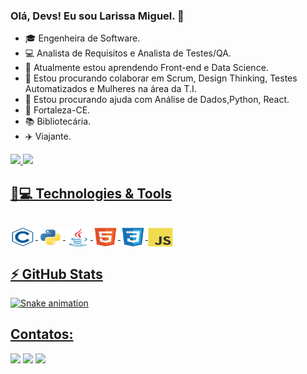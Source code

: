### Olá, Devs! Eu sou Larissa Miguel. 👋

- 🎓 Engenheira de Software.
- 💻 Analista de Requisitos e Analista de Testes/QA.
- 🌱 Atualmente estou aprendendo Front-end e Data Science.
- 👯 Estou procurando colaborar em Scrum, Design Thinking, Testes Automatizados e Mulheres na área da T.I.
- 🤔 Estou procurando ajuda com Análise de Dados,Python, React.
- 🏡 Fortaleza-CE.
- 📚 Bibliotecária.
- ✈️ Viajante.


 <div>
  <a href="https://github.com/larissamiguel">
  <img height="160em" src="https://github-readme-stats.vercel.app/api?username=larissamiguel&show_icons=true&theme=radical&include_all_commits=true&count_private=true"/>
  <img height="160em" src="https://github-readme-stats.vercel.app/api/top-langs/?username=larissamiguel&layout=compact&langs_count=7&theme=radical"/>
</div>
   
## 🚀💻 Technologies & Tools

 <div style="display: inline_block"><br>
   <img align="center" alt="Larissa-C" height="30" width="40" src="https://raw.githubusercontent.com/devicons/devicon/master/icons/c/c-line.svg">
   <img align="center" alt="Larissa-Python" height="30" width="40" src="https://raw.githubusercontent.com/devicons/devicon/master/icons/python/python-original.svg">
   <img align="center" alt="Larissa-Java" height="30" width="40" src="https://raw.githubusercontent.com/devicons/devicon/master/icons/java/java-original.svg">
   <img align="center" alt="Larissa-HTML" height="30" width="40" src="https://raw.githubusercontent.com/devicons/devicon/master/icons/html5/html5-original.svg">
   <img align="center" alt="Larissa-CSS" height="30" width="40" src="https://raw.githubusercontent.com/devicons/devicon/master/icons/css3/css3-original.svg">
   <img align="center" alt="Larissa-Js" height="30" width="40" src="https://raw.githubusercontent.com/devicons/devicon/master/icons/javascript/javascript-original.svg">
</div>

## ⚡ GitHub Stats
 ![Snake animation](https://github.com/larissamiguel/larissamiguel/blob/output/github-contribution-grid-snake.svg)


## Contatos:

<div>
<a href="https://instagram.com/laris.mss/" target="_blank"><img loading="lazy" src="https://img.shields.io/badge/-Instagram-%23E4405F?style=for-the-badge&logo=instagram&logoColor=white" target="_blank"></a>
<a href = "mailto:larissamiguelsousa@gmail.com"><img loading="lazy" src="https://img.shields.io/badge/Gmail-D14836?style=for-the-badge&logo=gmail&logoColor=white" target="_blank"></a>
<a href="https://www.linkedin.com/in/larissamiguel/" target="_blank"><img loading="lazy" src="https://img.shields.io/badge/-LinkedIn-%230077B5?style=for-the-badge&logo=linkedin&logoColor=white" target="_blank"></a> 
</div>
